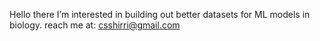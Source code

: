 Hello there
I’m interested in building out better datasets for ML models in biology.
 reach me at: csshirri@gmail.com

<!---
csshirri/csshirri is a ✨ special ✨ repository because its `README.md` (this file) appears on your GitHub profile.
You can click the Preview link to take a look at your changes.
--->
